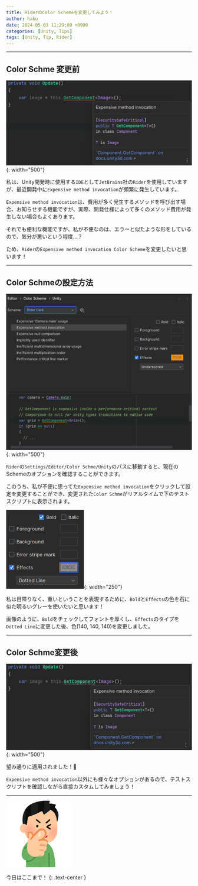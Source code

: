 ```yaml
---
title: RiderのColor Schemeを変更してみよう！
author: haku
date: 2024-05-03 11:29:00 +0900
categories: [Unity, Tips]
tags: [Unity, Tip, Rider]
---
```

---
## Color Schme 変更前
![img](../assets/img/post/2024-05-03-rider-tip-00/image-20240502115703.png){: width="500"}

私は、Unity開発時に使用する`IDE`として`JetBrains`社の`Rider`を使用していますが、最近開発中に`Expensive method invocation`が頻繁に発生しています。

`Expensive method invocation`は、費用が多く発生するメソッドを呼び出す場合、お知らせする機能ですが、実際、開発仕様によって多くのメソッド費用が発生しない場合もよくあります。

それでも便利な機能ですが、私が不便なのは、エラーと似たような形をしているので、気分が悪いという程度...？

ため、`Rider`の`Expensive method invocation Color Scheme`を変更したいと思います！

---

## Color Schmeの設定方法
![img](../assets/img/post/2024-05-03-rider-tip-00/image-20240502120254.png){: width="500"}

`Rider`の`Settings/Editor/Color Schme/Unity`のパスに移動すると、現在のSchemeのオプションを確認することができます。

このうち、私が不便に思ってた`Expensive method invocation`をクリックして設定を変更することができ、変更された`Color Schme`がリアルタイムで下のテストスクリプトに表示されます。


![img](../assets/img/post/2024-05-03-rider-tip-00/image-20240502120541.png){: width="250"}

私は目障りなく、重いということを表現するために、`Bold`と`Effects`の色を石に似た明るいグレーを使いたいと思います！

画像のように、`Bold`をチェックしてフォントを厚くし、`Effects`のタイプを`Dotted Line`に変更した後、色(140, 140, 140)を変更しました。

---
## Color Schme変更後

![img](../assets/img/post/2024-05-03-rider-tip-00/image-20240502120850.png){: width="500"}

望み通りに適用されました！🎉

`Expensive method invocation`以外にも様々なオプションがあるので、テストスクリプトを確認しながら直接カスタムしてみましょう！

---

![img](../assets/img/post/2024-05-03-rider-tip-00/image-20240502121253.png)

今日はここまで！
{: .text-center }